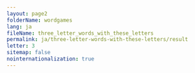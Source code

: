 ```yaml
---
layout: page2
folderName: wordgames
lang: ja
fileName: three_letter_words_with_these_letters
permalink: ja/three-letter-words-with-these-letters/result
letter: 3
sitemap: false
nointernationalization: true   
---
```

